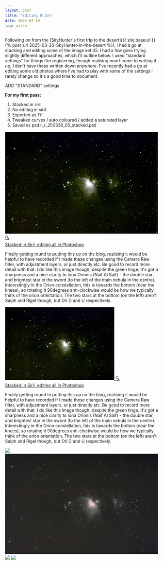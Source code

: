 ```yaml
---
layout: post
title: "Editing Orion"
date: 2025-04-10
tag: astro
---
```

 
Following on from the [SkyHunter's first trip to the desert]({{ site.baseurl }}{% post_url 2025-03-30-SkyHunter-in-the-desert %}), I had a go at stacking and editing some of the image set 05.  I had a few goes trying slightly different approaches, which I'll outline below.  I used "standard settings" for things like registering, though realising now I come to writing it up, I don't have these written down anywhere.  I've recently had a go at editing some old photos where I've had to play with some of the settings I rarely change so it's a good time to document.  

ADD "STANDARD" settings

**For my first pass:**
1. Stacked in siril
2. No editing in siril
3. Exported as Tif
4. Tweaked curves / auto coloured / added a saturated layer
5. Saved as psd r_r_250330_05_stacked.psd

<div class="image-card">
    <a href="/assets/images/25_04/psd r_r_250330_05_stacked.psd screenshot.png" target="_blank">
        <img src="/assets/images/25_04/psd r_r_250330_05_stacked.psd_screenshot_sml.png" alt="Image of Orion Nebula with settings below">
        <span class="icon">🔍</span>
        <figcaption>Stacked in Siril, editing all in Photoshop</figcaption>
    </a>
</div>

Finally getting round to putting this up on the blog, realising it would be helpful to have recorded if I made these changes using the Camera Raw filter, with adjustment layers, or just directly etc.  Be good to record more detail with that.  I do like this image though, despite the green tinge.  It's got a sharpness and a nice clarity to Iona Orionis (Naif Al Saif) - the double star, and brightest star in the sword (to the left of the main nebula in the centre).  Interestingly in the Orion constellation, this is towards the bottom (near the knees), so rotating it 90degrees anti-clockwise would be how we typically think of the orion orientation.  The two stars at the bottom (on the left) aren't Saiph and Rigel though, but Ori D and U respectively.  


<div class="image-card">
    <a href="/assets/images/25_04/psd r_r_250330_05_stacked.psd screenshot.png" target="_blank">
        <img src="/assets/images/25_04/psd r_r_250330_05_stacked.psd_screenshot_sml360.png" alt="Image of Orion Nebula with settings below">
        <span class="icon">🔍</span>
        <figcaption>Stacked in Siril, editing all in Photoshop</figcaption>
    </a>
</div>

Finally getting round to putting this up on the blog, realising it would be helpful to have recorded if I made these changes using the Camera Raw filter, with adjustment layers, or just directly etc.  Be good to record more detail with that.  I do like this image though, despite the green tinge.  It's got a sharpness and a nice clarity to Iona Orionis (Naif Al Saif) - the double star, and brightest star in the sword (to the left of the main nebula in the centre).  Interestingly in the Orion constellation, this is towards the bottom (near the knees), so rotating it 90degrees anti-clockwise would be how we typically think of the orion orientation.  The two stars at the bottom (on the left) aren't Saiph and Rigel though, but Ori D and U respectively. 

<img src="/assets/images/25_04/psd r_r_250330_05_stacked.psd screenshot.png">

<img src="/assets/images/25_04/10th_greenNoiseRemoved_edit.png">

<img src="/assets/images/25_04/13th_reEdited_in_siril.png">

<img src="/assets/images/25_04/darkenedEdit.png">
